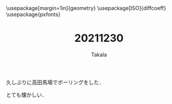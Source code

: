 ﻿---
title: 20211230
yesterday: 20211229
tomorrow: 20211231
days: 734
author: Takala
header-includes:
  - \usepackage[margin=1in]{geometry}
  - \usepackage[ISO]{diffcoeff}
  - \usepackage{pxfonts}
---


久しぶりに高田馬場でボーリングをした．


とても懐かしい．


